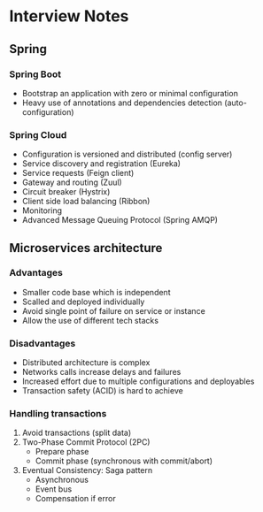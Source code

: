 # Interview Notes

## Spring

### Spring Boot

* Bootstrap an application with zero or minimal configuration
* Heavy use of annotations and dependencies detection (auto-configuration) 

### Spring Cloud

* Configuration is versioned and distributed (config server)
* Service discovery and registration (Eureka)
* Service requests (Feign client)
* Gateway and routing (Zuul)
* Circuit breaker (Hystrix)
* Client side load balancing (Ribbon)
* Monitoring
* Advanced Message Queuing Protocol (Spring AMQP)

## Microservices architecture

### Advantages

* Smaller code base which is independent
* Scalled and deployed individually
* Avoid single point of failure on service or instance
* Allow the use of different tech stacks

### Disadvantages

* Distributed architecture is complex
* Networks calls increase delays and failures
* Increased effort due to multiple configurations and deployables
* Transaction safety (ACID) is hard to achieve

### Handling transactions

1. Avoid transactions (split data)
2. Two-Phase Commit Protocol (2PC)
   * Prepare phase
   * Commit phase (synchronous with commit/abort)
3. Eventual Consistency: Saga pattern
   * Asynchronous
   * Event bus
   * Compensation if error
